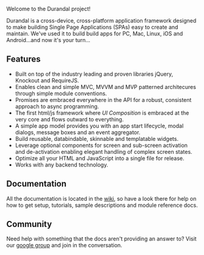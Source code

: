 Welcome to the Durandal project!

Durandal is a cross-device, cross-platform application framework designed to make building Single Page Applications (SPAs) easy to create and maintain. We've used it to build build apps for PC, Mac, Linux, iOS and Android...and now it's your turn...

## Features

* Built on top of the industry leading and proven libraries jQuery, Knockout and RequireJS.
* Enables clean and simple MVC, MVVM and MVP patterned architecures through simple module conventions.
* Promises are embraced everywhere in the API for a robust, consistent  approach to async programming.
* The first html/js framework where *UI Composition* is embraced at the very core and flows outward to everything.
* A simple app model provides you with an app start lifecycle, modal dialogs, message boxes and an event aggregator.
* Build reusable, databindable, skinnable and templatable widgets.
* Leverage optional components for screen and sub-screen activation and de-activation enabling elegant handling of complex screen states.
* Optimize all your HTML and JavaScript into a single file for release.
* Works with any backend technology.

## Documentation

All the documentation is located in the [wiki](https://github.com/EisenbergEffect/Durandal/wiki), so have a look there for help on how to get setup, tutorials, sample descriptions and module reference docs.

## Community
Need help with something that the docs aren't providing an answer to? 
Visit our [google group](https://groups.google.com/forum/?fromgroups#!forum/durandaljs) and join in the conversation. 
